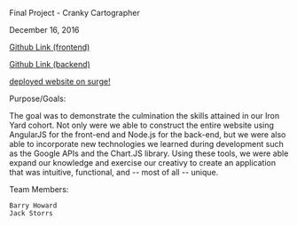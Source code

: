 Final Project - Cranky Cartographer

December 16, 2016

[Github Link (frontend)](https://github.com/BarryHoward/trails-front-end)

[Github Link (backend)](https://github.com/BarryHoward/trails-back-end)

[deployed website on surge!](https://tiy-barryhoward-trails-front-end.surge.sh/)


Purpose/Goals:

The goal was to demonstrate the culmination the skills attained in our Iron Yard cohort.  Not only were we able to construct the entire website using AngularJS for the front-end and Node.js for the back-end, but we were also able to incorporate new technologies we learned during development such as the Google APIs and the Chart.JS library.  Using these tools, we were able expand our knowledge and exercise our creativy to create an application that was intuitive, functional, and -- most of all -- unique.  

Team Members:

	Barry Howard
	Jack Storrs
